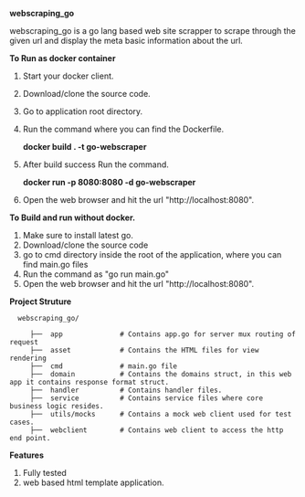 **webscraping_go**

   webscraping_go is a go lang based web site scrapper to scrape through the given url and display the meta basic information about the url.

**To Run as docker container**

1. Start your docker client.
2. Download/clone the source code.
3. Go to application root directory.
4. Run the command where you can find the Dockerfile.
   
   **docker build . -t go-webscraper**
5. After build success Run the command.
   
   **docker run -p 8080:8080 -d go-webscraper**
6. Open the web browser and hit the url "http://localhost:8080".



**To Build and run without docker.**

1. Make sure to install latest go.
2. Download/clone the source code
3. go to cmd directory inside the root of the application, where you can find main.go files
4. Run the command as "go run main.go"
5. Open the web browser and hit the url "http://localhost:8080".



**Project Struture**

      webscraping_go/
        
         ├──  app              # Contains app.go for server mux routing of request
         ├──  asset            # Contains the HTML files for view rendering
         ├──  cmd              # main.go file
         ├──  domain           # Contains the domains struct, in this web app it contains response format struct.
         ├──  handler          # Contains handler files.
         ├──  service          # Contains service files where core business logic resides.
         ├──  utils/mocks      # Contains a mock web client used for test cases.
         ├──  webclient        # Contains web client to access the http end point.







**Features**
1. Fully tested 
2. web based html template application.
